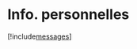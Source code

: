 # Info. personnelles

[!include[messages](infopersonnelles.messages.autogen.md)]




















































































































































